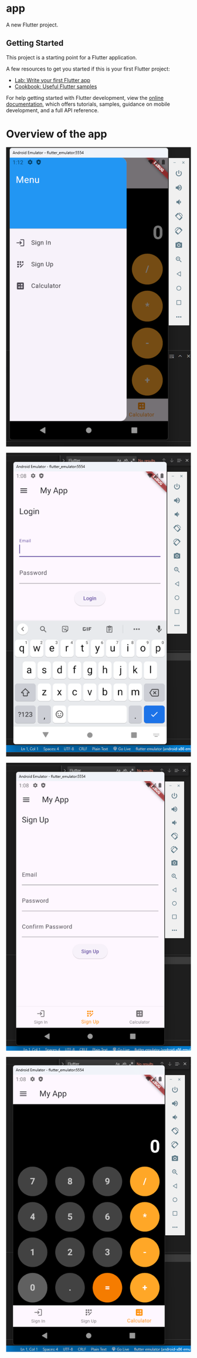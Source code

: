 # app

A new Flutter project.

## Getting Started

This project is a starting point for a Flutter application.

A few resources to get you started if this is your first Flutter project:

- [Lab: Write your first Flutter app](https://docs.flutter.dev/get-started/codelab)
- [Cookbook: Useful Flutter samples](https://docs.flutter.dev/cookbook)

For help getting started with Flutter development, view the
[online documentation](https://docs.flutter.dev/), which offers tutorials,
samples, guidance on mobile development, and a full API reference.

# Overview of the app

![Draw overview](./assets/drawer.png)

![login page overview](./assets/login_screen.png)

![signup page overview](./assets/signup_screen.png)

![calculator page overview](./assets/calculator_screen.png)

